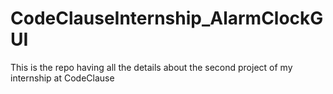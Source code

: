 # CodeClauseInternship_AlarmClockGUI
This is the repo having all the details about the second project of my internship at CodeClause
